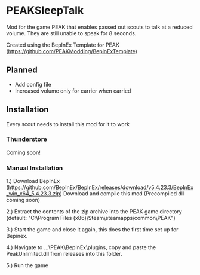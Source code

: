 # PEAKSleepTalk

Mod for the game PEAK that enables passed out scouts to talk at a reduced volume. They are still unable to speak for 8 seconds.

Created using the BepInEx Template for PEAK (https://github.com/PEAKModding/BepInExTemplate)

## Planned

- Add config file
- Increased volume only for carrier when carried

## Installation

Every scout needs to install this mod for it to work

### Thunderstore

Coming soon!

### Manual Installation

1.) Download BepInEx (https://github.com/BepInEx/BepInEx/releases/download/v5.4.23.3/BepInEx_win_x64_5.4.23.3.zip)
    Download and compile this mod (Precompiled dll coming soon)

2.) Extract the contents of the zip archive into the PEAK game directory (default: "C:\Program Files (x86)\Steam\steamapps\common\PEAK")

3.) Start the game and close it again, this does the first time set up for Bepinex.

4.) Navigate to ...\PEAK\BepInEx\plugins, copy and paste the PeakUnlimited.dll from releases into this folder.

5.) Run the game



